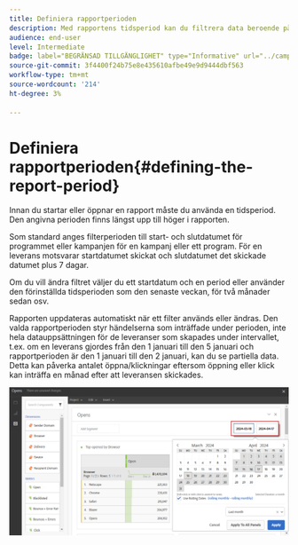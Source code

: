 ```yaml
---
title: Definiera rapportperioden
description: Med rapportens tidsperiod kan du filtrera data beroende på vilka datum som har valts.
audience: end-user
level: Intermediate
badge: label="BEGRÄNSAD TILLGÄNGLIGHET" type="Informative" url="../campaign-standard-migration-home.md" tooltip="Begränsat till användare som migrerats till Campaign Standarden"
source-git-commit: 3f4400f24b75e8e435610afbe49e9d9444dbf563
workflow-type: tm+mt
source-wordcount: '214'
ht-degree: 3%

---
```


# Definiera rapportperioden{#defining-the-report-period}

Innan du startar eller öppnar en rapport måste du använda en tidsperiod. Den angivna perioden finns längst upp till höger i rapporten.

Som standard anges filterperioden till start- och slutdatumet för programmet eller kampanjen för en kampanj eller ett program. För en leverans motsvarar startdatumet skickat och slutdatumet det skickade datumet plus 7 dagar.

Om du vill ändra filtret väljer du ett startdatum och en period eller använder den förinställda tidsperioden som den senaste veckan, för två månader sedan osv.

Rapporten uppdateras automatiskt när ett filter används eller ändras. Den valda rapportperioden styr händelserna som inträffade under perioden, inte hela datauppsättningen för de leveranser som skapades under intervallet, t.ex. om en leverans gjordes från den 1 januari till den 5 januari och rapportperioden är den 1 januari till den 2 januari, kan du se partiella data. Detta kan påverka antalet öppna/klickningar eftersom öppning eller klick kan inträffa en månad efter att leveransen skickades.

![](assets/campaign_reports_5.png)
